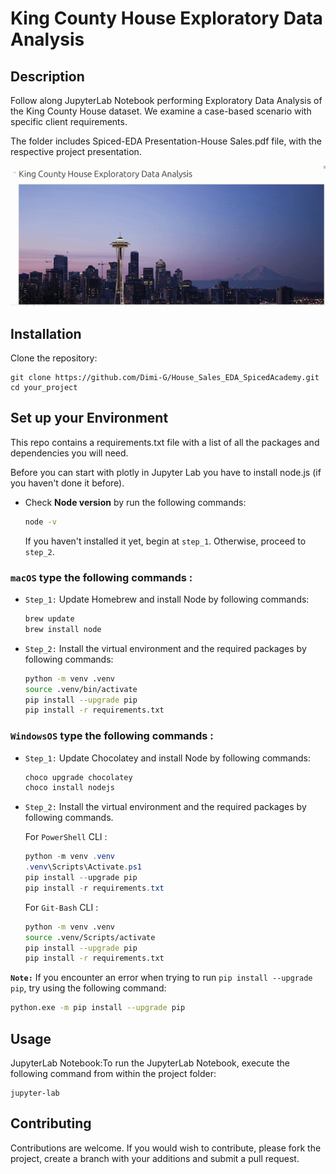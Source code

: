 # King County House Exploratory Data Analysis 

## Description

Follow along JupyterLab Notebook performing Exploratory Data Analysis of the King County House dataset. We examine a case-based scenario with specific client requirements. 

The folder includes Spiced-EDA Presentation-House Sales.pdf file, with the respective project presentation. 

![Preview](data/preview.gif)

## Installation
Clone the repository:
```
git clone https://github.com/Dimi-G/House_Sales_EDA_SpicedAcademy.git
cd your_project
```



## Set up your Environment
This repo contains a requirements.txt file with a list of all the packages and dependencies you will need.

Before you can start with plotly in Jupyter Lab you have to install node.js (if you haven't done it before).
- Check **Node version**  by run the following commands:
    ```sh
    node -v
    ```
    If you haven't installed it yet, begin at `step_1`. Otherwise, proceed to `step_2`.


### **`macOS`** type the following commands : 


- `Step_1:` Update Homebrew and install Node by following commands:
    ```sh
    brew update
    brew install node
    ```

- `Step_2:` Install the virtual environment and the required packages by following commands:

    ```BASH
    python -m venv .venv
    source .venv/bin/activate
    pip install --upgrade pip
    pip install -r requirements.txt
    ```
### **`WindowsOS`** type the following commands :


- `Step_1:` Update Chocolatey and install Node by following commands:
    ```sh
    choco upgrade chocolatey
    choco install nodejs
    ```

- `Step_2:` Install the virtual environment and the required packages by following commands.

   For `PowerShell` CLI :

    ```PowerShell
    python -m venv .venv
    .venv\Scripts\Activate.ps1
    pip install --upgrade pip
    pip install -r requirements.txt
    ```

    For `Git-Bash` CLI :
  
    ```BASH
    python -m venv .venv
    source .venv/Scripts/activate
    pip install --upgrade pip
    pip install -r requirements.txt
    ```
 

 **`Note:`**
    If you encounter an error when trying to run `pip install --upgrade pip`, try using the following command:

   ```Bash
   python.exe -m pip install --upgrade pip
   ```

## Usage
JupyterLab Notebook:To run the JupyterLab Notebook, execute the following command from within the project folder:
```
jupyter-lab
```

## Contributing 

Contributions are welcome. If you would wish to contribute, please fork the project, create a branch with your additions and submit a pull request.

